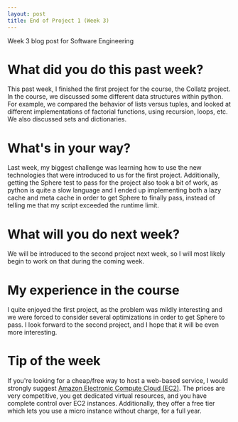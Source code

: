 ```yaml
---
layout: post
title: End of Project 1 (Week 3)
---
```


Week 3 blog post for Software Engineering

# What did you do this past week?

This past week, I finished the first project for the course, the Collatz project. In the course, we discussed some different data structures within python. For example, we compared the behavior of lists versus tuples, and looked at different implementations of factorial functions, using recursion, loops, etc. We also discussed sets and dictionaries.

# What's in your way?

Last week, my biggest challenge was learning how to use the new technologies that were introduced to us for the first project. Additionally, getting the Sphere test to pass for the project also took a bit of work, as python is quite a slow language and I ended up implementing both a lazy cache and meta cache in order to get Sphere to finally pass, instead of telling me that my script exceeded the runtime limit. 

# What will you do next week?

We will be introduced to the second project next week, so I will most likely begin to work on that during the coming week. 

# My experience in the course

I quite enjoyed the first project, as the problem was mildly interesting and we were forced to consider several optimizations in order to get Sphere to pass. I look forward to the second project, and I hope that it will be even more interesting.

# Tip of the week

If you're looking for a cheap/free way to host a web-based service, I would strongly suggest [Amazon Electronic Compute Cloud (EC2)](https://aws.amazon.com/ec2/). The prices are very competitive, you get dedicated virtual resources, and you have complete control over EC2 instances. Additionally, they offer a free tier which lets you use a micro instance without charge, for a full year.
